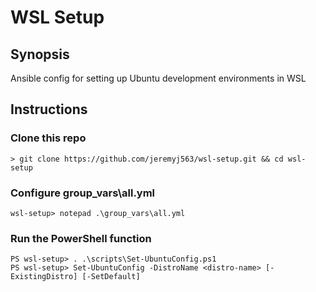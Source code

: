 # WSL Setup

## Synopsis
Ansible config for setting up Ubuntu development environments in WSL

## Instructions

### Clone this repo
```
> git clone https://github.com/jeremyj563/wsl-setup.git && cd wsl-setup
```

### Configure **group_vars\all.yml**
```
wsl-setup> notepad .\group_vars\all.yml
```

### Run the PowerShell function
```
PS wsl-setup> . .\scripts\Set-UbuntuConfig.ps1
PS wsl-setup> Set-UbuntuConfig -DistroName <distro-name> [-ExistingDistro] [-SetDefault]
```